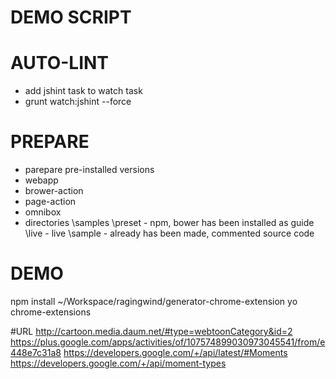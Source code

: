 # DEMO SCRIPT


# AUTO-LINT
- add jshint task to watch task
- grunt watch:jshint --force

# PREPARE
- parepare pre-installed versions
 - webapp
 - brower-action
 - page-action
 - omnibox
- directories
    \samples
      \preset - npm, bower has been installed as guide
      \live - live
      \sample - already has been made, commented source code

# DEMO
npm install ~/Workspace/ragingwind/generator-chrome-extension
yo chrome-extensions

#URL
http://cartoon.media.daum.net/#type=webtoonCategory&id=2
https://plus.google.com/apps/activities/of/107574899030973045541/from/e448e7c31a8
https://developers.google.com/+/api/latest/#Moments
https://developers.google.com/+/api/moment-types